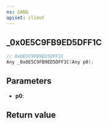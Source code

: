 ```yaml
---
ns: GANG
apiset: client
---
```

## _0x0E5C9FB9ED5DFF1C

```c
// 0x0E5C9FB9ED5DFF1C
Any _0x0E5C9FB9ED5DFF1C(Any p0);
```


## Parameters
* **p0**:

## Return value

